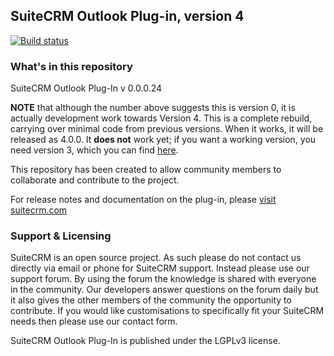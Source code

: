 ## SuiteCRM Outlook Plug-in, version 4

[![Build status](https://ci.appveyor.com/api/projects/status/txc2g5b8c0heq0rv/branch/master?svg=true)](https://ci.appveyor.com/project/simon-brooke/crmoutlookaddin/branch/master)

### What's in this repository 

SuiteCRM Outlook Plug-In v 0.0.0.24

**NOTE** that although the number above suggests this is version 0, it is actually development work towards Version 4. This is a complete rebuild, carrying over minimal code from previous versions. When it works, it will be released as 4.0.0. It **does not** work yet; if you want a working version, you need version 3, which you can find [here](https://github.com/salesagility/SuiteCRM-Outlook-Plugin).

This repository has been created to allow community members to collaborate and contribute to the project.

For release notes and documentation on the plug-in, please [visit suitecrm.com][suitecrm]

[suitecrm]: https://suitecrm.com

### Support & Licensing 

SuiteCRM is an open source project. As such please do not contact us directly via email or phone for SuiteCRM support. Instead please use our support forum. By using the forum the knowledge is shared with everyone in the community. Our developers answer questions on the forum daily but it also gives the other members of the community the opportunity to contribute. If you would like customisations to specifically fit your SuiteCRM  needs then please use our contact form.

SuiteCRM Outlook Plug-In is published under the LGPLv3 license.
